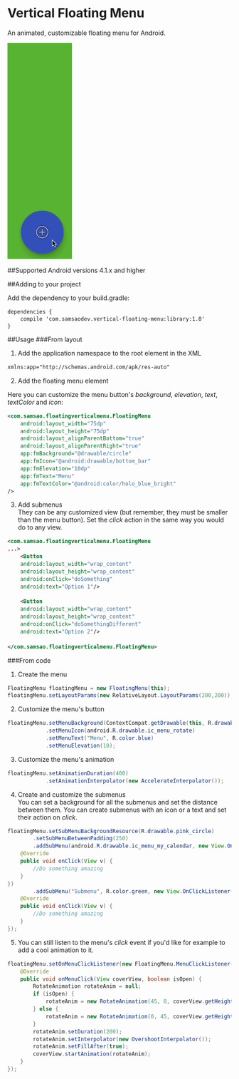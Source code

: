 # Vertical Floating Menu
An animated, customizable floating menu for Android.

![Menu action](/assets/CheckThisOut.gif)

##Supported Android versions
4.1.x and higher

##Adding to your project

Add the dependency to your build.gradle:

	dependencies {
		compile 'com.samsaodev.vertical-floating-menu:library:1.0'
	}

##Usage
###From layout
1) Add the application namespace to the root element in the XML

~~~xml
xmlns:app="http://schemas.android.com/apk/res-auto"
~~~

2) Add the floating menu element 
 
Here you can customize the menu button's *background*, *elevation*, *text*, *textColor* and *icon*:

~~~xml
<com.samsao.floatingverticalmenu.FloatingMenu
	android:layout_width="75dp"
	android:layout_height="75dp"
	android:layout_alignParentBottom="true"
	android:layout_alignParentRight="true"
	app:fmBackground="@drawable/circle"
	app:fmIcon="@android:drawable/bottom_bar"
	app:fmElevation="10dp"
	app:fmText="Menu"
	app:fmTextColor="@android:color/holo_blue_bright"
/>
~~~

3) Add submenus  
They can be any customized view (but remember, they must be smaller than the menu button). Set the *click* action in the same way you would do to any view. 

~~~xml
<com.samsao.floatingverticalmenu.FloatingMenu
...>
	<Button
	android:layout_width="wrap_content"
	android:layout_height="wrap_content"
	android:onClick="doSomething"
	android:text="Option 1"/>

	<Button
	android:layout_width="wrap_content"
	android:layout_height="wrap_content"
	android:onClick="doSomethingDifferent"
	android:text="Option 2"/>

</com.samsao.floatingverticalmenu.FloatingMenu>
~~~

###From code
1) Create the menu

~~~java
FloatingMenu floatingMenu = new FloatingMenu(this);
floatingMenu.setLayoutParams(new RelativeLayout.LayoutParams(200,200));
~~~
	
	
2) Customize the menu's button

~~~java
floatingMenu.setMenuBackground(ContextCompat.getDrawable(this, R.drawable.pink_circle))
			.setMenuIcon(android.R.drawable.ic_menu_rotate)
          	.setMenuText("Menu", R.color.blue)
          	.setMenuElevation(10);
~~~

3) Customize the menu's animation

~~~java
floatingMenu.setAnimationDuration(400)
			.setAnimationInterpolator(new AccelerateInterpolator());
~~~

4) Create and customize the submenus  
You can set a background for all the submenus and set the distance between them. You can create submenus with an icon or a text and set their action on *click*.

~~~java
floatingMenu.setSubMenuBackgroundResource(R.drawable.pink_circle)
        .setSubMenuBetweenPadding(250)
        .addSubMenu(android.R.drawable.ic_menu_my_calendar, new View.OnClickListener() {
    @Override
    public void onClick(View v) {
        //Do something amazing
    }
})
        .addSubMenu("Submenu", R.color.green, new View.OnClickListener() {
    @Override
    public void onClick(View v) {
        //Do something amazing
    }
});
~~~

5) You can still listen to the menu's *click* event if you'd like for example to add a cool animation to it.

~~~java
floatingMenu.setOnMenuClickListener(new FloatingMenu.MenuClickListener() {
    @Override
    public void onMenuClick(View coverView, boolean isOpen) {
        RotateAnimation rotateAnim = null;
        if (isOpen) {
            rotateAnim = new RotateAnimation(45, 0, coverView.getHeight() / 2, coverView.getWidth() / 2);
        } else {
            rotateAnim = new RotateAnimation(0, 45, coverView.getHeight() / 2, coverView.getWidth() / 2);
        }
        rotateAnim.setDuration(200);
        rotateAnim.setInterpolator(new OvershootInterpolator());
        rotateAnim.setFillAfter(true);
        coverView.startAnimation(rotateAnim);
    }
});
~~~